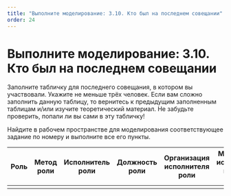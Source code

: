```yaml
---
title: "Выполните моделирование: 3.10. Кто был на последнем совещании"
order: 24
---
```


# Выполните моделирование: 3.10. Кто был на последнем совещании



Заполните табличку для последнего совещания, в котором вы участвовали. Укажите не меньше трёх человек. Если вам сложно заполнить данную таблицу, то вернитесь к предыдущим заполненным таблицам и/или изучите теоретический материал. Не забудьте проверить, попали ли вы сами в эту табличку!

Найдите в рабочем пространстве для моделирования соответствующее задание по номеру и выполните все его пункты.

| Роль | Метод роли | Исполнитель роли | Должность роли | Организация исполнителя роли | Мастерство исполнителя в данной роли | Предмет интереса | Предпочтение | Стратегия агента | Заметки |
| --- | --- | --- | --- | --- | --- | --- | --- | --- | --- |
|  |  |  |  |  |  |  |  |  |  |

